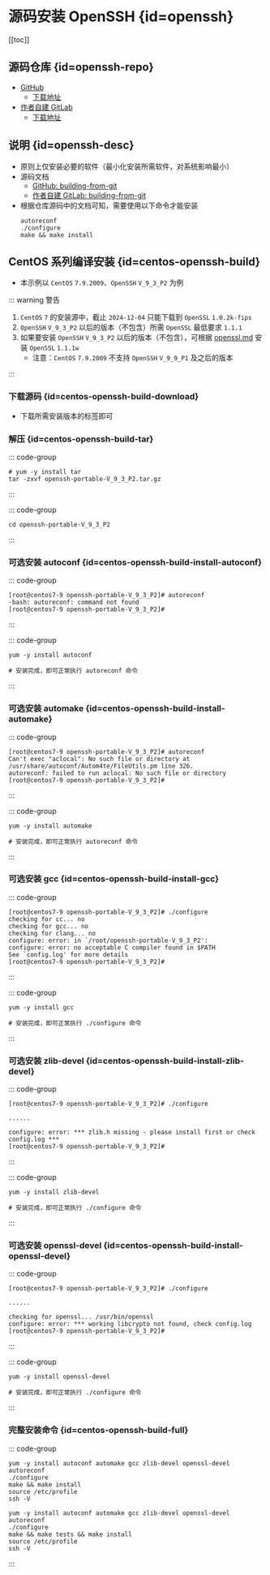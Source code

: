 # 源码安装 OpenSSH {id=openssh}

[[toc]]

## 源码仓库 {id=openssh-repo}

- [GitHub](https://github.com/openssh/openssh-portable)
    - [下载地址](https://github.com/openssh/openssh-portable/tags)
- [作者自建 GitLab](https://gitlab.xuxiaowei.com.cn/mirrors/github.com/openssh/openssh-portable)
    - [下载地址](https://gitlab.xuxiaowei.com.cn/mirrors/github.com/openssh/openssh-portable/-/tags)

## 说明 {id=openssh-desc}

- 原则上仅安装必要的软件（最小化安装所需软件，对系统影响最小）
- 源码文档
    - [GitHub: building-from-git](https://github.com/openssh/openssh-portable?#building-from-git)
    - [作者自建 GitLab: building-from-git](https://gitlab.xuxiaowei.com.cn/mirrors/github.com/openssh/openssh-portable#building-from-git)
- 根据仓库源码中的文档可知，需要使用以下命令才能安装
    ```shell
    autoreconf
    ./configure
    make && make install
    ```

## CentOS 系列编译安装 {id=centos-openssh-build}

- 本示例以 `CentOS` `7.9.2009`、`OpenSSH` `V_9_3_P2` 为例

::: warning 警告

1. `CentOS` `7` 的安装源中，截止 `2024-12-04` 只能下载到 `OpenSSL` `1.0.2k-fips`
2. `OpenSSH` `V_9_3_P2` 以后的版本（不包含）所需 `OpenSSL` 最低要求 `1.1.1`
3. 如果要安装 `OpenSSH` `V_9_3_P2` 以后的版本（不包含），可根据 [openssl.md](openssl.md) 安装 `OpenSSL` `1.1.1w`
    - 注意：`CentOS` `7.9.2009` 不支持 `OpenSSH` `V_9_9_P1` 及之后的版本

:::

### 下载源码 {id=centos-openssh-build-download}

- 下载所需安装版本的标签即可

### 解压 {id=centos-openssh-build-tar}

::: code-group

```shell [解压]
# yum -y install tar
tar -zxvf openssh-portable-V_9_3_P2.tar.gz
```

:::

::: code-group

```shell [进入解压后的目录]
cd openssh-portable-V_9_3_P2
```

:::

### 可选安装 autoconf {id=centos-openssh-build-install-autoconf}

::: code-group

```shell [执行 autoreconf 时报错]
[root@centos7-9 openssh-portable-V_9_3_P2]# autoreconf
-bash: autoreconf: command not found
[root@centos7-9 openssh-portable-V_9_3_P2]# 
```

:::

::: code-group

```shell [安装 autoreconf 命令所需依赖]
yum -y install autoconf

# 安装完成，即可正常执行 autoreconf 命令
```

:::

### 可选安装 automake {id=centos-openssh-build-install-automake}

::: code-group

```shell [执行 autoreconf 时报错]
[root@centos7-9 openssh-portable-V_9_3_P2]# autoreconf
Can't exec "aclocal": No such file or directory at /usr/share/autoconf/Autom4te/FileUtils.pm line 326.
autoreconf: failed to run aclocal: No such file or directory
[root@centos7-9 openssh-portable-V_9_3_P2]# 
```

:::

::: code-group

```shell [安装 autoreconf 命令所需依赖]
yum -y install automake

# 安装完成，即可正常执行 autoreconf 命令
```

:::

### 可选安装 gcc {id=centos-openssh-build-install-gcc}

::: code-group

```shell [执行 ./configure 时报错] 
[root@centos7-9 openssh-portable-V_9_3_P2]# ./configure 
checking for cc... no
checking for gcc... no
checking for clang... no
configure: error: in `/root/openssh-portable-V_9_3_P2':
configure: error: no acceptable C compiler found in $PATH
See `config.log' for more details
[root@centos7-9 openssh-portable-V_9_3_P2]# 
```

:::

::: code-group

```shell [安装 ./configure 命令所需依赖]
yum -y install gcc

# 安装完成，即可正常执行 ./configure 命令
```

:::

### 可选安装 zlib-devel {id=centos-openssh-build-install-zlib-devel}

::: code-group

```shell [执行 ./configure 时报错] 
[root@centos7-9 openssh-portable-V_9_3_P2]# ./configure 

......

configure: error: *** zlib.h missing - please install first or check config.log ***
[root@centos7-9 openssh-portable-V_9_3_P2]# 
```

:::

::: code-group

```shell [安装 ./configure 命令所需依赖]
yum -y install zlib-devel

# 安装完成，即可正常执行 ./configure 命令
```

:::

### 可选安装 openssl-devel {id=centos-openssh-build-install-openssl-devel}

::: code-group

```shell [执行 ./configure 时报错] 
[root@centos7-9 openssh-portable-V_9_3_P2]# ./configure 

......

checking for openssl... /usr/bin/openssl
configure: error: *** working libcrypto not found, check config.log
[root@centos7-9 openssh-portable-V_9_3_P2]# 
```

:::

::: code-group

```shell [安装 ./configure 命令所需依赖]
yum -y install openssl-devel

# 安装完成，即可正常执行 ./configure 命令
```

:::

### 完整安装命令 {id=centos-openssh-build-full}

::: code-group

```shell [不包含测试：耗时短]
yum -y install autoconf automake gcc zlib-devel openssl-devel
autoreconf
./configure
make && make install
source /etc/profile
ssh -V
```

```shell [包含测试：耗时长]
yum -y install autoconf automake gcc zlib-devel openssl-devel
autoreconf
./configure
make && make tests && make install
source /etc/profile
ssh -V
```

:::
